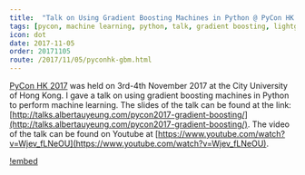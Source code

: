 ```yaml
---
title:  "Talk on Using Gradient Boosting Machines in Python @ PyCon HK 2017"
tags: [pycon, machine learning, python, talk, gradient boosting, lightgbm]
icon: dot
date: 2017-11-05
order: 20171105
route: /2017/11/05/pyconhk-gbm.html
---
```


[PyCon HK 2017](http://pycon.hk/2017/) was held on 3rd-4th November 2017 at the City University of Hong Kong. I gave a talk on using gradient boosting machines in Python to perform machine learning. The slides of the talk can be found at the link: [http://talks.albertauyeung.com/pycon2017-gradient-boosting/](http://talks.albertauyeung.com/pycon2017-gradient-boosting/). The video of the talk can be found on Youtube at [https://www.youtube.com/watch?v=Wjev_fLNeOU](https://www.youtube.com/watch?v=Wjev_fLNeOU).

[!embed](https://www.youtube.com/embed/Wjev_fLNeOU)

